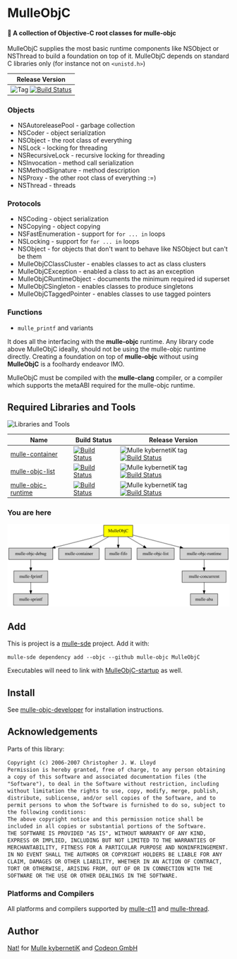# MulleObjC

#### 💎 A collection of Objective-C root classes for mulle-objc

MulleObjC supplies the most basic runtime components like NSObject or NSThread
to build a foundation on top of it. MulleObjC depends on standard C libraries 
only (for instance not on `<unistd.h>`)


| Release Version
|-----------------------------------
| ![Tag](https://img.shields.io/github/tag/mulle-objc/MulleObjC.svg) [![Build Status](https://github.com/mulle-objc/MulleObjC/workflows/CI/badge.svg?branch=release)](https://github.com/mulle-objc/MulleObjC/workflows)


### Objects

* NSAutoreleasePool - garbage collection
* NSCoder - object serialization
* NSObject - the root class of everything
* NSLock - locking for threading
* NSRecursiveLock - recursive locking for threading
* NSInvocation - method call serialization
* NSMethodSignature - method description
* NSProxy - the other root class of everything :=)
* NSThread - threads

### Protocols

* NSCoding - object serialization
* NSCopying - object copying
* NSFastEnumeration  - support for `for ... in` loops
* NSLocking  - support for `for ... in` loops
* NSObject - for objects that don't want to behave like NSObject but can't be them
* MulleObjCClassCluster - enables classes to act as class clusters
* MulleObjCException - enabled a class to act as an exception
* MulleObjCRuntimeObject - documents the minimum required id superset
* MulleObjCSingleton - enables classes to produce singletons
* MulleObjCTaggedPointer - enables classes to use tagged pointers

### Functions

* `mulle_printf` and variants


It does all the interfacing with the **mulle-objc** runtime. Any
library code above MulleObjC ideally, should not be using the mulle-objc runtime
directly. Creating a foundation on top of **mulle-objc**  without using
**MulleObjC** is a foolhardy endeavor IMO.

MulleObjC must be compiled with the **mulle-clang** compiler, or a compiler
which supports the metaABI required for the mulle-objc runtime.

## Required Libraries and Tools

![Libraries and Tools](https://raw.githubusercontent.com/mulle-objc/MulleObjC/release/dox/MulleObjC-dependencies.png)

  Name         | Build Status | Release Version
---------------|--------------|---------------------------------
[mulle-container](//github.com/mulle-c/mulle-container) | [![Build Status](https://github.com/mulle-c/mulle-container/workflows/CI/badge.svg?branch=release)](https://travis-ci.org/mulle-c/mulle-container) | ![Mulle kybernetiK tag](https://img.shields.io/github/tag/mulle-c/mulle-container.svg) [![Build Status](https://github.com/mulle-c/mulle-container/workflows/CI/badge.svg?branch=release)](https://travis-ci.org/mulle-c/mulle-container)
[mulle-objc-list](//github.com/mulle-objc/mulle-objc-list) | [![Build Status](https://github.com/mulle-objc/mulle-objc-list/workflows/CI/badge.svg?branch=release)](https://travis-ci.org/mulle-objc/mulle-objc-list) | ![Mulle kybernetiK tag](https://img.shields.io/github/tag/mulle-objc/mulle-objc-list.svg) [![Build Status](https://github.com/mulle-objc/mulle-objc-list/workflows/CI/badge.svg?branch=release)](https://travis-ci.org/mulle-objc/mulle-objc-list)
[mulle-objc-runtime](//github.com/mulle-objc/mulle-objc-runtime) | [![Build Status](https://github.com/mulle-objc/mulle-objc-runtime/workflows/CI/badge.svg?branch=release)](https://travis-ci.org/mulle-objc/mulle-objc-runtime) | ![Mulle kybernetiK tag](https://img.shields.io/github/tag/mulle-objc/mulle-objc-runtime.svg) [![Build Status](https://github.com/mulle-objc/mulle-objc-runtime/workflows/CI/badge.svg?branch=release)](https://travis-ci.org/mulle-objc/mulle-objc-runtime)


### You are here

![Overview](overview.dot.svg)



## Add

This is project is a [mulle-sde](https://mulle-sde.github.io/) project.
Add it with:

```
mulle-sde dependency add --objc --github mulle-objc MulleObjC
```

Executables will need to link with [MulleObjC-startup](//github.com/mulle-objc/MulleObjC-startup) as well.

## Install

See [mulle-objc-developer](//github.com/mulle-objc/mulle-objc-developer) for
installation instructions.

## Acknowledgements

Parts of this library:

```
Copyright (c) 2006-2007 Christopher J. W. Lloyd
Permission is hereby granted, free of charge, to any person obtaining a copy of this software and associated documentation files (the "Software"), to deal in the Software without restriction, including without limitation the rights to use, copy, modify, merge, publish, distribute, sublicense, and/or sell copies of the Software, and to permit persons to whom the Software is furnished to do so, subject to the following conditions:
The above copyright notice and this permission notice shall be included in all copies or substantial portions of the Software.
THE SOFTWARE IS PROVIDED "AS IS", WITHOUT WARRANTY OF ANY KIND, EXPRESS OR IMPLIED, INCLUDING BUT NOT LIMITED TO THE WARRANTIES OF MERCHANTABILITY, FITNESS FOR A PARTICULAR PURPOSE AND NONINFRINGEMENT. IN NO EVENT SHALL THE AUTHORS OR COPYRIGHT HOLDERS BE LIABLE FOR ANY CLAIM, DAMAGES OR OTHER LIABILITY, WHETHER IN AN ACTION OF CONTRACT, TORT OR OTHERWISE, ARISING FROM, OUT OF OR IN CONNECTION WITH THE SOFTWARE OR THE USE OR OTHER DEALINGS IN THE SOFTWARE.
```

### Platforms and Compilers

All platforms and compilers supported by
[mulle-c11](//github.com/mulle-c/mulle-c11/) and
[mulle-thread](//github.com/mulle-concurrent/mulle-thread/).


## Author

[Nat!](//www.mulle-kybernetik.com/weblog) for
[Mulle kybernetiK](//www.mulle-kybernetik.com) and
[Codeon GmbH](//www.codeon.de)
